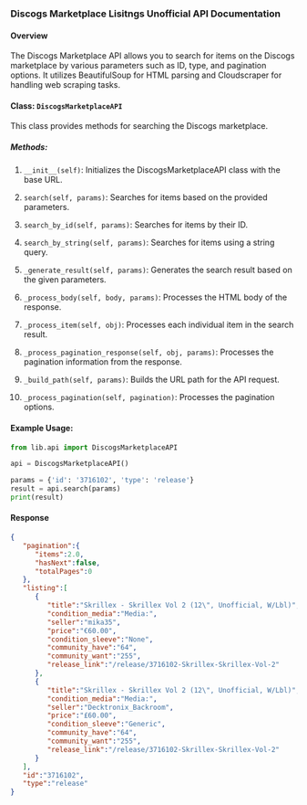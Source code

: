 ### Discogs Marketplace Lisitngs Unofficial API Documentation

#### Overview
The Discogs Marketplace API allows you to search for items on the Discogs marketplace by various parameters such as ID, type, and pagination options. It utilizes BeautifulSoup for HTML parsing and Cloudscraper for handling web scraping tasks.

#### Class: `DiscogsMarketplaceAPI`
This class provides methods for searching the Discogs marketplace.

##### Methods:

1. `__init__(self)`: Initializes the DiscogsMarketplaceAPI class with the base URL.

2. `search(self, params)`: Searches for items based on the provided parameters.

3. `search_by_id(self, params)`: Searches for items by their ID.

4. `search_by_string(self, params)`: Searches for items using a string query.

5. `_generate_result(self, params)`: Generates the search result based on the given parameters.

6. `_process_body(self, body, params)`: Processes the HTML body of the response.

7. `_process_item(self, obj)`: Processes each individual item in the search result.

8. `_process_pagination_response(self, obj, params)`: Processes the pagination information from the response.

9. `_build_path(self, params)`: Builds the URL path for the API request.

10. `_process_pagination(self, pagination)`: Processes the pagination options.

#### Example Usage:

```python
from lib.api import DiscogsMarketplaceAPI

api = DiscogsMarketplaceAPI()

params = {'id': '3716102', 'type': 'release'}
result = api.search(params)
print(result)
```

#### Response

```json
{
   "pagination":{
      "items":2.0,
      "hasNext":false,
      "totalPages":0
   },
   "listing":[
      {
         "title":"Skrillex - Skrillex Vol 2 (12\", Unofficial, W/Lbl)",
         "condition_media":"Media:",
         "seller":"mika35",
         "price":"€60.00",
         "condition_sleeve":"None",
         "community_have":"64",
         "community_want":"255",
         "release_link":"/release/3716102-Skrillex-Skrillex-Vol-2"
      },
      {
         "title":"Skrillex - Skrillex Vol 2 (12\", Unofficial, W/Lbl)",
         "condition_media":"Media:",
         "seller":"Decktronix_Backroom",
         "price":"£60.00",
         "condition_sleeve":"Generic",
         "community_have":"64",
         "community_want":"255",
         "release_link":"/release/3716102-Skrillex-Skrillex-Vol-2"
      }
   ],
   "id":"3716102",
   "type":"release"
}
